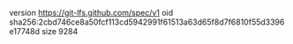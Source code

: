 version https://git-lfs.github.com/spec/v1
oid sha256:2cbd746ce8a50fcf113cd5942991f61513a63d65f8d7f6810f55d3396e17748d
size 9284
